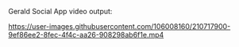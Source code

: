 Gerald Social App video output:




https://user-images.githubusercontent.com/106008160/210717900-9ef86ee2-8fec-4f4c-aa26-908298ab6f1e.mp4

